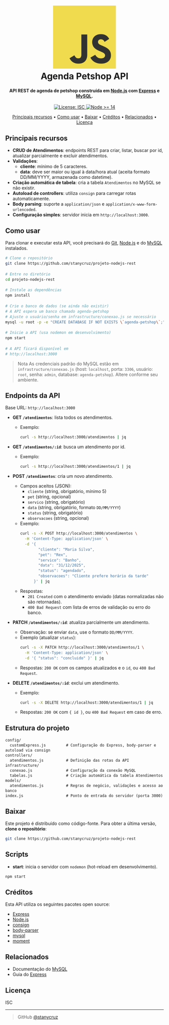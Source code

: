 <h1 align="center">
  <br>
  <a href="https://github.com/stanycruz/projeto-nodejs-rest"><img src="https://raw.githubusercontent.com/voodootikigod/logo.js/master/js.png" alt="JavaScript Vanilla" width="200"></a>
  <br>
  Agenda Petshop API
  <br>
</h1>

<h4 align="center">API REST de agenda de petshop construída em <a href="http://nodejs.org" target="_blank">Node.js</a> com <a href="https://expressjs.com/" target="_blank">Express</a> e <a href="https://www.mysql.com/" target="_blank">MySQL</a>.</h4>

<p align="center">
  <a href="https://img.shields.io/badge/license-ISC-blue.svg">
    <img src="https://img.shields.io/badge/license-ISC-blue.svg" alt="License: ISC">
  </a>
  <a href="https://nodejs.org/">
    <img src="https://img.shields.io/badge/node-%3E%3D14.0.0-339933?logo=node.js&logoColor=white" alt="Node >= 14">
  </a>
</p>

<p align="center">
  <a href="#principais-recursos">Principais recursos</a> •
  <a href="#como-usar">Como usar</a> •
  <a href="#baixar">Baixar</a> •
  <a href="#creditos">Créditos</a> •
  <a href="#relacionados">Relacionados</a> •
  <a href="#licenca">Licença</a>
</p>

<a id="principais-recursos"></a>
## Principais recursos

- **CRUD de Atendimentos**: endpoints REST para criar, listar, buscar por id, atualizar parcialmente e excluir atendimentos.
- **Validações**:
  - **cliente**: mínimo de 5 caracteres.
  - **data**: deve ser maior ou igual à data/hora atual (aceita formato DD/MM/YYYY, armazenada como datetime).
- **Criação automática de tabela**: cria a tabela `Atendimentos` no MySQL se não existir.
- **Autoload de controllers**: utiliza `consign` para carregar rotas automaticamente.
- **Body parsing**: suporte a `application/json` e `application/x-www-form-urlencoded`.
- **Configuração simples**: servidor inicia em `http://localhost:3000`.

<a id="como-usar"></a>
## Como usar

Para clonar e executar esta API, você precisará do [Git](https://git-scm.com), [Node.js](https://nodejs.org/en/download/) e do [MySQL](https://www.mysql.com/) instalados.

```bash
# Clone o repositório
git clone https://github.com/stanycruz/projeto-nodejs-rest

# Entre no diretório
cd projeto-nodejs-rest

# Instale as dependências
npm install

# Crie o banco de dados (se ainda não existir)
# A API espera um banco chamado agenda-petshop
# Ajuste o usuário/senha em infrastructure/conexao.js se necessário
mysql -u root -p -e "CREATE DATABASE IF NOT EXISTS \`agenda-petshop\`;"

# Inicie a API (usa nodemon em desenvolvimento)
npm start

# A API ficará disponível em
# http://localhost:3000
```

> Nota
> As credenciais padrão do MySQL estão em `infrastructure/conexao.js` (host: `localhost`, porta: `3306`, usuário: `root`, senha: `admin`, database: `agenda-petshop`). Altere conforme seu ambiente.

<a id="endpoints-da-api"></a>
## Endpoints da API

Base URL: `http://localhost:3000`

- **GET `/atendimentos`**: lista todos os atendimentos.
  - Exemplo:
    ```bash
    curl -s http://localhost:3000/atendimentos | jq
    ```

- **GET `/atendimentos/:id`**: busca um atendimento por id.
  - Exemplo:
    ```bash
    curl -s http://localhost:3000/atendimentos/1 | jq
    ```

- **POST `/atendimentos`**: cria um novo atendimento.
  - Campos aceitos (JSON):
    - `cliente` (string, obrigatório, mínimo 5)
    - `pet` (string, opcional)
    - `servico` (string, obrigatório)
    - `data` (string, obrigatório, formato `DD/MM/YYYY`)
    - `status` (string, obrigatório)
    - `observacoes` (string, opcional)
  - Exemplo:
    ```bash
    curl -s -X POST http://localhost:3000/atendimentos \
      -H 'Content-Type: application/json' \
      -d '{
            "cliente": "Maria Silva",
            "pet": "Rex",
            "servico": "Banho",
            "data": "31/12/2025",
            "status": "agendado",
            "observacoes": "Cliente prefere horário da tarde"
          }' | jq
    ```
  - Respostas:
    - `201 Created` com o atendimento enviado (datas normalizadas não são retornadas).
    - `400 Bad Request` com lista de erros de validação ou erro do banco.

- **PATCH `/atendimentos/:id`**: atualiza parcialmente um atendimento.
  - Observação: se enviar `data`, use o formato `DD/MM/YYYY`.
  - Exemplo (atualizar `status`):
    ```bash
    curl -s -X PATCH http://localhost:3000/atendimentos/1 \
      -H 'Content-Type: application/json' \
      -d '{ "status": "concluido" }' | jq
    ```
  - Respostas: `200 OK` com os campos atualizados e o `id`, ou `400 Bad Request`.

- **DELETE `/atendimentos/:id`**: exclui um atendimento.
  - Exemplo:
    ```bash
    curl -s -X DELETE http://localhost:3000/atendimentos/1 | jq
    ```
  - Respostas: `200 OK` com `{ id }`, ou `400 Bad Request` em caso de erro.

<a id="estrutura-do-projeto"></a>
## Estrutura do projeto

```
config/
  customExpress.js         # Configuração do Express, body-parser e autoload via consign
controllers/
  atendimentos.js          # Definição das rotas da API
infrastructure/
  conexao.js               # Configuração da conexão MySQL
  tabelas.js               # Criação automática da tabela Atendimentos
models/
  atendimentos.js          # Regras de negócio, validações e acesso ao banco
index.js                   # Ponto de entrada do servidor (porta 3000)
```

<a id="baixar"></a>
## Baixar

Este projeto é distribuído como código-fonte. Para obter a última versão, **clone o repositório**:

```bash
git clone https://github.com/stanycruz/projeto-nodejs-rest
```

<a id="scripts"></a>
## Scripts

- **start**: inicia o servidor com `nodemon` (hot-reload em desenvolvimento).

```bash
npm start
```

<a id="creditos"></a>
## Créditos

Esta API utiliza os seguintes pacotes open source:

- [Express](https://expressjs.com/)
- [Node.js](https://nodejs.org/)
- [consign](https://www.npmjs.com/package/consign)
- [body-parser](https://www.npmjs.com/package/body-parser)
- [mysql](https://www.npmjs.com/package/mysql)
- [moment](https://momentjs.com/)

<a id="relacionados"></a>
## Relacionados

- Documentação do [MySQL](https://dev.mysql.com/doc/)
- Guia do [Express](https://expressjs.com/pt-br/)

<a id="licenca"></a>
## Licença

ISC

---

> GitHub [@stanycruz](https://github.com/stanycruz)

